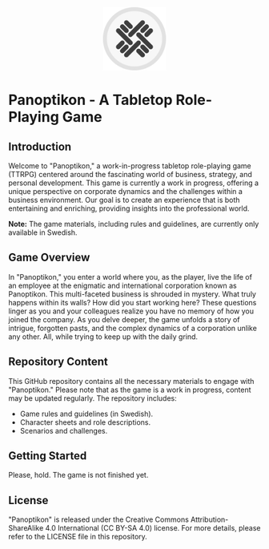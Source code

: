 <p align="center">
  <img src="resources/banner-logo.svg" alt="Panoptikon logo" width="25%">
</p>

# Panoptikon - A Tabletop Role-Playing Game

## Introduction

Welcome to "Panoptikon," a work-in-progress tabletop role-playing game (TTRPG) centered around the fascinating world of business, strategy, and personal development. This game is currently a work in progress, offering a unique perspective on corporate dynamics and the challenges within a business environment. Our goal is to create an experience that is both entertaining and enriching, providing insights into the professional world.

**Note:** The game materials, including rules and guidelines, are currently only available in Swedish.

## Game Overview

In "Panoptikon," you enter a world where you, as the player, live the life of an employee at the enigmatic and international corporation known as Panoptikon. This multi-faceted business is shrouded in mystery. What truly happens within its walls? How did you start working here? These questions linger as you and your colleagues realize you have no memory of how you joined the company. As you delve deeper, the game unfolds a story of intrigue, forgotten pasts, and the complex dynamics of a corporation unlike any other. All, while trying to keep up with the daily grind.

## Repository Content

This GitHub repository contains all the necessary materials to engage with "Panoptikon." Please note that as the game is a work in progress, content may be updated regularly. The repository includes:

- Game rules and guidelines (in Swedish).
- Character sheets and role descriptions.
- Scenarios and challenges.

## Getting Started

Please, hold. The game is not finished yet.

## License

"Panoptikon" is released under the Creative Commons Attribution-ShareAlike 4.0 International (CC BY-SA 4.0) license. For more details, please refer to the LICENSE file in this repository.
